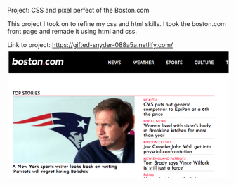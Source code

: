 Project:
CSS and pixel perfect of the Boston.com

This project I took on to refine my css and html skills. I took the boston.com front page and remade it using html and css.

Link to project: https://gifted-snyder-088a5a.netlify.com/ 
![](Screen%20Shot%202019-10-18%20at%203.04.12%20PM.png)
